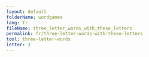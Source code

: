 ```yaml
---
layout: default
folderName: wordgames
lang: fr
fileName: three_letter_words_with_these_letters
permalink: fr/three-letter-words-with-these-letters
tool: three-letter-words
letter: 3
---
```

